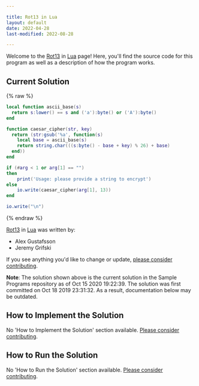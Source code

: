 ```yaml
---

title: Rot13 in Lua
layout: default
date: 2022-04-28
last-modified: 2022-08-28

---
```


Welcome to the [Rot13](https://sampleprograms.io/projects/rot13) in [Lua](https://sampleprograms.io/languages/lua) page! Here, you'll find the source code for this program as well as a description of how the program works.

## Current Solution

{% raw %}

```lua
local function ascii_base(s)
  return s:lower() == s and ('a'):byte() or ('A'):byte()
end

function caesar_cipher(str, key)
  return (str:gsub('%a', function(s)
    local base = ascii_base(s)
    return string.char(((s:byte() - base + key) % 26) + base)
  end))
end

if (#arg < 1 or arg[1] == "")
then
    print('Usage: please provide a string to encrypt')
else
    io.write(caesar_cipher(arg[1], 13))
end

io.write("\n")
```

{% endraw %}

[Rot13](https://sampleprograms.io/projects/rot13) in [Lua](https://sampleprograms.io/languages/lua) was written by:

- Alex Gustafsson
- Jeremy Grifski

If you see anything you'd like to change or update, [please consider contributing](https://github.com/TheRenegadeCoder/sample-programs).

**Note**: The solution shown above is the current solution in the Sample Programs repository as of Oct 15 2020 19:22:39. The solution was first committed on Oct 18 2019 23:31:32. As a result, documentation below may be outdated.

## How to Implement the Solution

No 'How to Implement the Solution' section available. [Please consider contributing](https://github.com/TheRenegadeCoder/sample-programs-website).

## How to Run the Solution

No 'How to Run the Solution' section available. [Please consider contributing](https://github.com/TheRenegadeCoder/sample-programs-website).